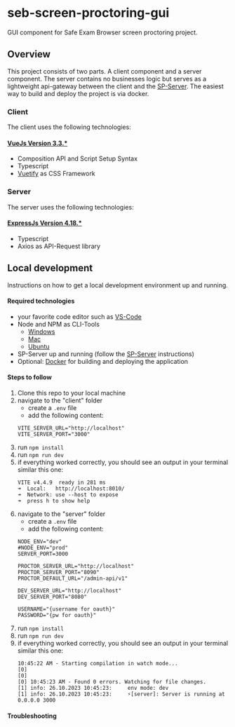 # seb-screen-proctoring-gui

GUI component for Safe Exam Browser screen proctoring project.

## Overview

This project consists of two parts. A client component and a server component. The server contains no businesses logic but serves as a lightweight api-gateway between the client and the [SP-Server](https://github.com/SafeExamBrowser/seb-screen-proctoring-server). The easiest way to build and deploy the project is via docker. 


### Client

The client uses the following technologies:

#### [VueJs Version 3.3.*](https://vuejs.org/)
 - Composition API and Script Setup Syntax
 - Typescript
 - [Vuetify](https://vuetifyjs.com/en/) as CSS Framework

### Server

The server uses the following technologies:

#### [ExpressJs Version 4.18.*](https://expressjs.com/)
 - Typescript
 - Axios as API-Request library
 

## Local development

Instructions on how to get a local development environment up and running.

#### Required technologies

 - your favorite code editor such as [VS-Code](https://code.visualstudio.com/)
 - Node and NPM as CLI-Tools
	- [Windows](https://phoenixnap.com/kb/install-node-js-npm-on-windows)
	- [Mac](https://treehouse.github.io/installation-guides/mac/node-mac.html)
	- [Ubuntu](https://www.digitalocean.com/community/tutorials/how-to-install-node-js-on-ubuntu-20-04)
 - SP-Server up and running (follow the [SP-Server](https://github.com/SafeExamBrowser/seb-screen-proctoring-server) instructions)
 - Optional: [Docker](https://www.docker.com/) for building and deploying the application


#### Steps to follow

 1. Clone this repo to your local machine
 2. navigate to the "client" folder
    - create a `.env` file
    - add the following content:
    ```
    VITE_SERVER_URL="http://localhost" 
    VITE_SERVER_PORT="3000"
    ```
 3. run `npm install`
 4. run `npm run dev`
 5. if everything worked correctly, you should see an output in your terminal similar this one:
     ```
    VITE v4.4.9  ready in 281 ms
    ➜  Local:   http://localhost:8010/
    ➜  Network: use --host to expose
    ➜  press h to show help
    ```
6. navigate to the "server" folder
   - create a `.env` file
   - add the following content:
    ```
    NODE_ENV="dev"
    #NODE_ENV="prod"
    SERVER_PORT=3000
    
    PROCTOR_SERVER_URL="http://localhost"
    PROCTOR_SERVER_PORT="8090"
    PROCTOR_DEFAULT_URL="/admin-api/v1"
    
   DEV_SERVER_URL="http://localhost"
   DEV_SERVER_PORT="8080"
   
   USERNAME="{username for oauth}"
   PASSWORD="{pw for oauth}"
    ```
  7. run `npm install`
  8. run `npm run dev`
  9. if everything worked correctly, you should see an output in your terminal similar this one:
      ```
      10:45:22 AM - Starting compilation in watch mode...
     [0] 
     [0] 
     [0] 10:45:23 AM - Found 0 errors. Watching for file changes.
     [1] info: 26.10.2023 10:45:23: 	env mode: dev
     [1] info: 26.10.2023 10:45:23: 	⚡️[server]: Server is running at 0.0.0.0 3000
      ```    
  
 

#### Troubleshooting

